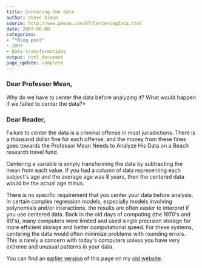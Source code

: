 ```yaml
---
title: Centering the data
author: Steve Simon
source: http://www.pmean.com/07/CenteringData.html
date: 2007-06-08
categories:
- "*Blog post"
- 2007
- Data transformations 
output: html_document
page_update: complete
---
```


### Dear Professor Mean,

Why do we have to center the data before analyzing it? What would happen if we failed to center the data?*

### Dear Reader,

Failure to center the data is a criminal offense in most jurisdictions. There is a thousand dollar fine for each offense, and the money from these fines goes towards the Professor Mean Needs to Analyze His Data on a Beach research travel fund.

Centering a variable is simply transforming the data by subtracting the mean from each value. If you had a column of data representing each subject's age and the average age was 8 years, then the centered data would be the actual age minus.
 
There is no specific requirement that you center your data before analysis. In certain complex regression models, especially models involving polynomials and/or interactions, the results are often easier to interpret if you use centered data. Back in the old days of computing (the 1970's and 80's), many computers were limited and used single precision storage for more efficient storage and better computational speed. For these systems, centering the data would often minimize problems with rounding errors. This is rarely a concern with today's computers unless you have very extreme and unusual patterns in your data.

You can find an [earlier version][sim1] of this page on my [old website][sim2].

[sim1]: http://www.pmean.com/07/CenteringData.html
[sim2]: http://www.pmean.com

